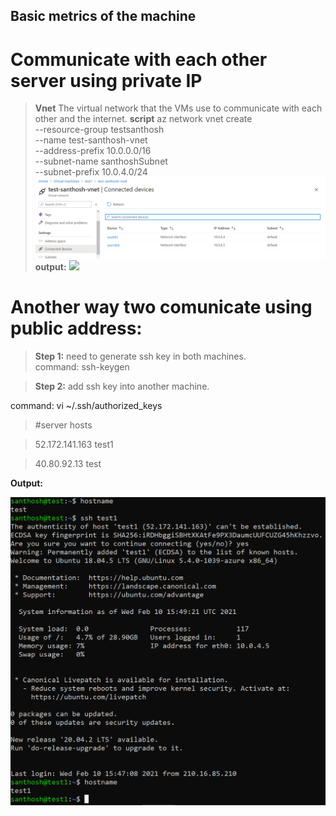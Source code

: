 ## Basic metrics of the machine

# Communicate with each other server using private IP

>**Vnet**
The virtual network that the VMs use to communicate with each other and the internet.
>**script**
az network vnet create \
  --resource-group testsanthosh \
  --name test-santhosh-vnet \
  --address-prefix 10.0.0.0/16 \
  --subnet-name santhoshSubnet \
  --subnet-prefix 10.0.4.0/24
![](media/image.png)  
**output:**
![](media/private_ping.png)

# Another way two comunicate using public address:
>   **Step 1:** need to generate ssh key in both machines.  
>   command: ssh-keygen

>   **Step 2:** add ssh key into another machine.

command: vi \~/.ssh/authorized\_keys

>   \#server hosts

>   52.172.141.163 test1

>   40.80.92.13 test

**Output:**

![](media/fffa272585cdb5f39a20e53b015d7374.png)

